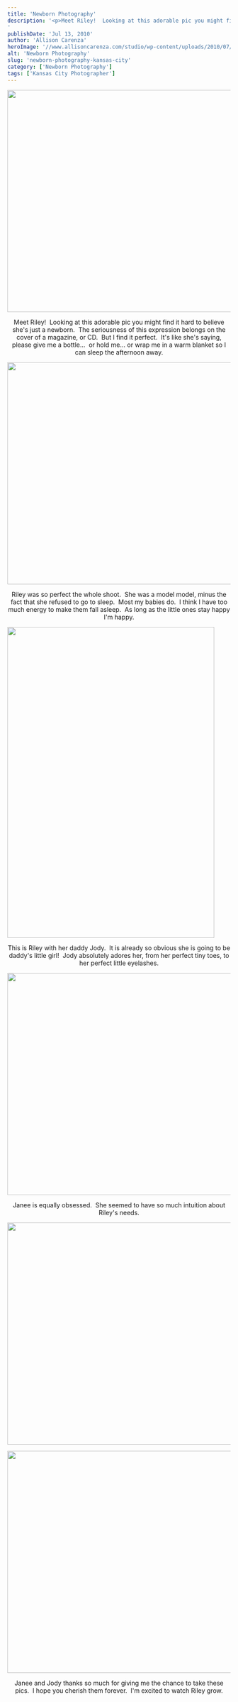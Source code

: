 ```yaml
---
title: 'Newborn Photography'
description: '<p>Meet Riley!  Looking at this adorable pic you might find it hard to believe she&apos;s just a newborn.  The seriousness [&hellip;]</p>
'
publishDate: 'Jul 13, 2010'
author: 'Allison Carenza'
heroImage: '//www.allisoncarenza.com/studio/wp-content/uploads/2010/07/ja11.jpg'
alt: 'Newborn Photography'
slug: 'newborn-photography-kansas-city'
category: ['Newborn Photography']
tags: ['Kansas City Photographer']
---
```


<p><a rel="attachment wp-att-1066" href="http://www.allisoncarenza.com/archives/1060/ja1-3"><img class="aligncenter size-full wp-image-1066" title="ja1" src="http://www.allisoncarenza.com/studio/wp-content/uploads/2010/07/ja11.jpg" alt="" width="750" height="500" /></a></p>
<p style="text-align: center;">Meet Riley!  Looking at this adorable pic you might find it hard to believe she&apos;s just a newborn.  The seriousness of this expression belongs on the cover of a magazine, or CD.  But I find it perfect.  It&apos;s like she&apos;s saying, please give me a bottle...  or hold me... or wrap me in a warm blanket so I can sleep the afternoon away.</p>
<p><a rel="attachment wp-att-1069" href="http://www.allisoncarenza.com/archives/1060/ja4-3"><img class="aligncenter size-full wp-image-1069" title="ja4" src="http://www.allisoncarenza.com/studio/wp-content/uploads/2010/07/ja41.jpg" alt="" width="750" height="500" /></a></p>
<p style="text-align: center;">Riley was so perfect the whole shoot.  She was a model model, minus the fact that she refused to go to sleep.  Most my babies do.  I think I have too much energy to make them fall asleep.  As long as the little ones stay happy I&apos;m happy.</p>
<p><a rel="attachment wp-att-1067" href="http://www.allisoncarenza.com/archives/1060/ja2-4"><img class="aligncenter size-full wp-image-1067" title="ja2" src="http://www.allisoncarenza.com/studio/wp-content/uploads/2010/07/ja21.jpg" alt="" width="467" height="700" /></a></p>
<p style="text-align: center;">This is Riley with her daddy Jody.  It is already so obvious she is going to be daddy&apos;s little girl!  Jody absolutely adores her, from her perfect tiny toes, to her perfect little eyelashes.</p>
<p><a rel="attachment wp-att-1070" href="http://www.allisoncarenza.com/archives/1060/ja5-3"><img class="aligncenter size-full wp-image-1070" title="ja5" src="http://www.allisoncarenza.com/studio/wp-content/uploads/2010/07/ja51.jpg" alt="" width="751" height="500" /></a></p>
<p style="text-align: center;">Janee is equally obsessed.  She seemed to have so much intuition about Riley&apos;s needs.</p>
<p style="text-align: center;">
<a rel="attachment wp-att-1071" href="http://www.allisoncarenza.com/archives/1060/ja6"><img class="aligncenter size-full wp-image-1071" title="ja6" src="http://www.allisoncarenza.com/studio/wp-content/uploads/2010/07/ja6.jpg" alt="" width="751" height="500" srcset="/media/ja6.jpg 751w, /media/ja6-300x200.jpg 300w" sizes="(max-width: 751px) 100vw, 751px" /></a></p>
<p style="text-align: center;"><a rel="attachment wp-att-1068" href="http://www.allisoncarenza.com/archives/1060/ja3-3"><img class="aligncenter size-full wp-image-1068" title="ja3" src="http://www.allisoncarenza.com/studio/wp-content/uploads/2010/07/ja31.jpg" alt="" width="750" height="500" /></a></p>
<p style="text-align: center;">Janee and Jody thanks so much for giving me the chance to take these pics.  I hope you cherish them forever.  I&apos;m excited to watch Riley grow.</p>
